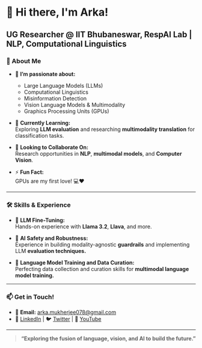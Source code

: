 # 👋 Hi there, I'm Arka!

**UG Researcher @ IIT Bhubaneswar, RespAI Lab | NLP, Computational Linguistics**
---

### 🚀 About Me
- 👀 **I’m passionate about:**  
  - Large Language Models (LLMs)  
  - Computational Linguistics
  - Misinformation Detection
  - Vision Language Models & Multimodality
  - Graphics Processing Units (GPUs)

- 🌱 **Currently Learning:**  
  Exploring **LLM evaluation** and researching **multimodality translation** for classification tasks.

- 💞️ **Looking to Collaborate On:**  
  Research opportunities in **NLP**, **multimodal models**, and **Computer Vision**.

- ⚡ **Fun Fact:**  
  GPUs are my first love! 💻❤️ 

---

### 🛠️ Skills & Experience
- 🔧 **LLM Fine-Tuning:**  
  Hands-on experience with **Llama 3.2**, **Llava**, and more.
  
- 🎨 **AI Safety and Robustness:**  
  Experience in building modality-agnostic **guardrails** and implementing LLM **evaluation techniques.**

- 🧠 **Language Model Training and Data Curation:**  
  Perfecting data collection and curation skills for **multimodal language model training.**

---

### 📫 Get in Touch!
- 📧 **Email:** [arka.mukherjee078@gmail.com](mailto:arka.mukherjee078@gmail.com)  
- 💼 [LinkedIn](https://www.linkedin.com/in/arka-mukherjee2020/) | 🐦 [Twitter](https://x.com/CyberTechTok) | 🎥 [YouTube](https://www.youtube.com/@CyberTechTok)

---

> **“Exploring the fusion of language, vision, and AI to build the future.”**

<!---
ArkaMukherjee0/ArkaMukherjee0 is a ✨ special ✨ repository because its `README.md` (this file) appears on your GitHub profile.
You can click the Preview link to take a look at your changes.
--->
